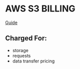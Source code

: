# AWS S3 BILLING
[Guide](https://www.sumologic.com/aws/s3/s3-cost-optimization/)

## Charged For:
- storage
- requests
- data transfer pricing
